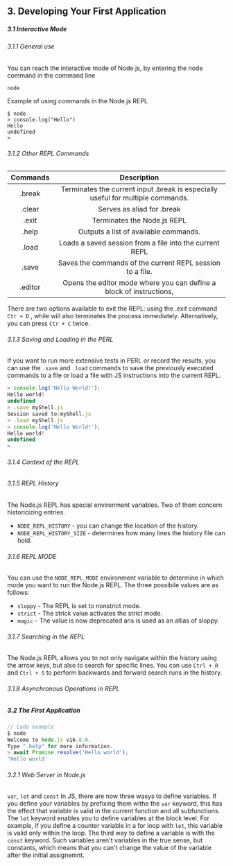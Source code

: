 <h2>3. Developing Your First Application</h2>

<h5>3.1 Interactive Mode</h5>

<h6>3.1.1 General use</h6>

You can reach the interactive mode of Node.js, by entering the node command in the command line

```
node
```

Example of using commands in the Node.js REPL

```
$ node
> console.log("Hello")
Hello
undefined
>
```

<h6>3.1.2 Other REPL Commands</h6>

| Commands |                                   Description                                   |
| :------: | :-----------------------------------------------------------------------------: |
|  .break  | Terminates the current input .break is especially useful for multiple commands. |
|  .clear  |                           Serves as aliad for .break                            |
|  .exit   |                           Terminates the Node.js REPL                           |
|  .help   |                      Outputs a list of available commands.                      |
|  .load   |             Loads a saved session from a file into the current REPL             |
|  .save   |            Saves the commands of the current REPL session to a file.            |
| .editor  |       Opens the editor mode where you can define a block of instructions,       |

There are two options available to exit the REPL: using the .exit command `Ctr + D` , while will also terminates the process immediately. Alternatively, you can press `Ctr + C` twice.

<h6>3.1.3 Saving and Loading in the PERL</h6>

If you want to run more extensive tests in PERL or record the results, you can use the `.save` and `.load` commands to save the previously executed commands to a file or load a file with JS instructions into the current REPL.

```js
> console.log('Hello World!');
Hello world!
undefined
> .save myShell.js
Session saved to:myShell.js
> .load myShell.js
> console.log('Hello World!');
Hello world!
undefined
>
```

<h6>3.1.4 Context of the REPL</h6>

<h6>3.1.5 REPL History</h6>

The Node.js REPL has special environment variables. Two of them concern historicizing entries.

- `NODE_REPL_HISTORY` - you can change the location of the history.
- `NODE_REPL_HISTORY_SIZE` - determines how many lines the history file can hold.

<h6>3.1.6 REPL MODE</h6>

You can use the `NODE_REPL_MODE` environment variable to determine in which mode you want to run the Node.js REPL.
The three possibile values are as follows:

- `sloppy` - The REPL is set to nonstrict mode.
- `strict` - The strick value activates the strict mode.
- `magic` - The value is now deprecated ans is used as an allias of sloppy.

<h6>3.1.7 Searching in the REPL</h6>

The Node.js REPL allows you to not only navigate within the history using the arrow keys, but also to search for specific lines.
You can use `Ctrl + R` and `Ctrl + S` to perform backwards and forward search runs in the history.

<h6>3.1.8 Asynchronous Operations in REPL</h6>

<h5>3.2 The First Application</h5>

```js
// Code example
$ node
Welcome to Node.js v16.8.0.
Type ".help" for more information.
> await Promise.resolve('Hello world');
'Hello world'
```
<h6>3.2.1 Web Server in Node.js</h6>

`var`, `let` and `const`
In JS, there are now three wasys to define variables.
If you define your variables by prefixing them withe the `var` keyword, this has the effect that variable is valid in the current function and all subfunctions. 
The `let` keyword enables you to define variables at the block level. For example, if you define a counter variable in a for loop with `let`, this variable is valid only within the loop.
The third way to define a variable is with the `const` keyword. Such variables aren't variables in the true sense, but constants, which means that you can't change the value of the variable after the initial assignemnt.
